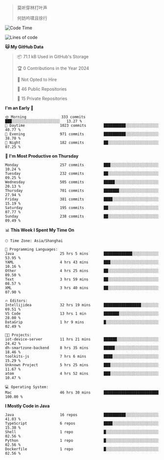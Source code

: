 > 莫听穿林打叶声
> 
> 何妨吟啸且徐行

<!-- ![Github Stats](https://github-readme-stats.vercel.app/api?username=catch6&count_private=true&show_icons=true&theme=gruvbox) -->

<!-- ![Top Langs](https://github-readme-stats.vercel.app/api/top-langs/?username=catch6&layout=compact) -->

<!--START_SECTION:waka-->
![Code Time](http://img.shields.io/badge/Code%20Time-873%20hrs%2049%20mins-blue)

![Lines of code](https://img.shields.io/badge/From%20Hello%20World%20I%27ve%20Written-9.3%20million%20lines%20of%20code-blue)

**🐱 My GitHub Data** 

> 📦 71.1 kB Used in GitHub's Storage 
 > 
> 🏆 0 Contributions in the Year 2024
 > 
> 🚫 Not Opted to Hire
 > 
> 📜 46 Public Repositories 
 > 
> 🔑 15 Private Repositories 
 > 
**I'm an Early 🐤** 

```text
🌞 Morning                333 commits         ███░░░░░░░░░░░░░░░░░░░░░░   13.27 % 
🌆 Daytime                1023 commits        ██████████░░░░░░░░░░░░░░░   40.77 % 
🌃 Evening                971 commits         ██████████░░░░░░░░░░░░░░░   38.70 % 
🌙 Night                  182 commits         ██░░░░░░░░░░░░░░░░░░░░░░░   07.25 % 
```
📅 **I'm Most Productive on Thursday** 

```text
Monday                   257 commits         ███░░░░░░░░░░░░░░░░░░░░░░   10.24 % 
Tuesday                  232 commits         ██░░░░░░░░░░░░░░░░░░░░░░░   09.25 % 
Wednesday                505 commits         █████░░░░░░░░░░░░░░░░░░░░   20.13 % 
Thursday                 701 commits         ███████░░░░░░░░░░░░░░░░░░   27.94 % 
Friday                   381 commits         ████░░░░░░░░░░░░░░░░░░░░░   15.19 % 
Saturday                 195 commits         ██░░░░░░░░░░░░░░░░░░░░░░░   07.77 % 
Sunday                   238 commits         ██░░░░░░░░░░░░░░░░░░░░░░░   09.49 % 
```


📊 **This Week I Spent My Time On** 

```text
🕑︎ Time Zone: Asia/Shanghai

💬 Programming Languages: 
Java                     25 hrs 5 mins       █████████████░░░░░░░░░░░░   53.95 % 
YAML                     4 hrs 43 mins       ███░░░░░░░░░░░░░░░░░░░░░░   10.16 % 
Other                    4 hrs 25 mins       ██░░░░░░░░░░░░░░░░░░░░░░░   09.50 % 
Text                     3 hrs 59 mins       ██░░░░░░░░░░░░░░░░░░░░░░░   08.57 % 
XML                      3 hrs 40 mins       ██░░░░░░░░░░░░░░░░░░░░░░░   07.90 % 

🔥 Editors: 
Intellijidea             32 hrs 19 mins      █████████████████░░░░░░░░   69.51 % 
VS Code                  13 hrs 1 min        ███████░░░░░░░░░░░░░░░░░░   28.00 % 
DataGrip                 1 hr 9 mins         █░░░░░░░░░░░░░░░░░░░░░░░░   02.49 % 

🐱‍💻 Projects: 
iot-device-server        11 hrs 21 mins      ██████░░░░░░░░░░░░░░░░░░░   24.42 % 
dh-smartzone-backend     8 hrs 35 mins       █████░░░░░░░░░░░░░░░░░░░░   18.46 % 
toolkits-js              7 hrs 6 mins        ████░░░░░░░░░░░░░░░░░░░░░   15.29 % 
Unknown Project          5 hrs 25 mins       ███░░░░░░░░░░░░░░░░░░░░░░   11.67 % 
atom                     4 hrs 52 mins       ███░░░░░░░░░░░░░░░░░░░░░░   10.47 % 

💻 Operating System: 
Mac                      46 hrs 30 mins      █████████████████████████   100.00 % 
```

**I Mostly Code in Java** 

```text
Java                     16 repos            ██████████░░░░░░░░░░░░░░░   41.03 % 
TypeScript               6 repos             ████░░░░░░░░░░░░░░░░░░░░░   15.38 % 
Shell                    1 repo              █░░░░░░░░░░░░░░░░░░░░░░░░   02.56 % 
Python                   1 repo              █░░░░░░░░░░░░░░░░░░░░░░░░   02.56 % 
Dockerfile               1 repo              █░░░░░░░░░░░░░░░░░░░░░░░░   02.56 % 
```




<!--END_SECTION:waka-->
